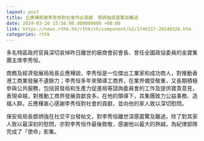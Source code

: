 ```yaml
---
layout: post
title: 丘應樺感謝李秀恒對社會作出貢獻　鄧炳強感震驚及難過
date: 2024-03-26 15:56:00.000000000 +08:00
link: https://news.rthk.hk/rthk/ch/component/k2/1746317-20240326.htm
categories: rthk
---
```


多名特區政府官員深切哀悼昨日離世的廠商會前會長、曾任全國政協委員的金寶集團主席李秀恒。

商務及經濟發展局局長丘應樺說，李秀恒是一位傑出工業家和成功商人，對推動香港工商業發展不遺餘力；李秀恒多年來領導工商界，在業界備受敬重，又長期積極參與公共服務，包括貿發局和生產力促進局等諮詢委員會的工作及提供寶貴意見，表現卓越，對推動工商界發展貢獻良多。在他的領導下，其集團致力公益事務、造福人群。丘應樺衷心感謝李秀恒對社會的貢獻，並向他的家人致以深切慰問。

保安局局長鄧炳強在社交平台發帖文，對李秀恒離世深感震驚及難過，除了對其家人致以最深初的慰問，亦對李秀恒作最後致敬，感謝他以最大的熱誠，為紀律部隊完成了「使命」影集。
